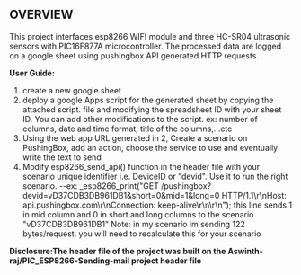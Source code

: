 ## OVERVIEW
This project interfaces esp8266 WIFI module and three HC-SR04 ultrasonic sensors with PIC16F877A microcontroller. The processed data are logged on a google sheet using pushingbox API generated HTTP requests.

**User Guide:**
1) create a new google sheet
2) deploy a google Apps script for the generated sheet by copying the attached script. file and modifying the spreadsheet ID with your sheet ID. You can add other modifications to the script. ex: number of columns, date and time format, title of the columns,...etc
3) Using the web app URL generated in 2, Create a scenario on PushingBox, add an action, choose the service to use and eventually write the text to send
4) Modify esp8266_send_api() function in the header file with your scenario unique identifier i.e. DeviceID or "devid". Use it to run the right scenario.
--ex:
  _esp8266_print("GET /pushingbox?devid=vD37CDB3DB961DB1&short=0&mid=1&long=0 HTTP/1.1\r\nHost: api.pushingbox.com\r\nConnection: keep-alive\r\n\r\n");
  this line sends 1 in mid column and 0 in short and long columns to the scenario "vD37CDB3DB961DB1"
  Note: in my scenario im sending 122 bytes/request. you will need to recalculate this for your scenario

**Disclosure:The header file of the project was built on the Aswinth-raj/PIC_ESP8266-Sending-mail project header file**
